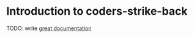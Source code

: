 # Introduction to coders-strike-back

TODO: write [great documentation](http://jacobian.org/writing/what-to-write/)
